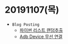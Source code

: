 ﻿# 20191107(목)

- `Blog Posting`
	- [파이썬 리스트 랜덤추출](https://enfanthoon.tistory.com/108)
  - [Adb Device 무선 연결](https://enfanthoon.tistory.com/107)
  

